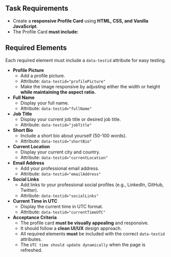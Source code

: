 ## Task Requirements

- Create a **responsive Profile Card** using **HTML, CSS, and Vanilla JavaScript**.
- The Profile Card **must include:**

## Required Elements

Each required element must include a `data-testid` attribute for easy testing.

- **Profile Picture**
  - Add a profile picture.
  - Attribute: `data-testid="profilePicture"`
  - Make the image responsive by adjusting either the width or height **while maintaining the aspect ratio.**
- **Full Name**
  - Display your full name.
  - Attribute: `data-testid="fullName"`
- **Job Title**
  - Display your current job title or desired job title.
  - Attribute: `data-testid="jobTitle"`
- **Short Bio**
  - Include a short bio about yourself (50-100 words).
  - Attribute: `data-testid="shortBio"`
- **Current Location**
  - Display your current city and country.
  - Attribute: `data-testid="currentLocation"`
- **Email Address**
  - Add your professional email address.
  - Attribute: `data-testid="emailAddress"`
- **Social Links**
  - Add links to your professional social profiles (e.g., LinkedIn, GitHub, Twitter).
  - Attribute: `data-testid="socialLinks"`
- **Current Time in UTC**
  - Display the current time in UTC format.
  - Attribute: `data-testid="currentTimeUTC"`
- **Acceptance Criteria**
  - The profile card **must be visually appealing** and responsive.
  - It should follow a **clean UI/UX** design approach.
  - All required elements **must** be included with the correct `data-testid` attributes.
  - The `UTC time should update dynamically` when the page is refreshed.
